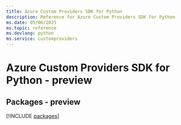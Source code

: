 ```yaml
---
title: Azure Custom Providers SDK for Python
description: Reference for Azure Custom Providers SDK for Python
ms.date: 05/06/2025
ms.topic: reference
ms.devlang: python
ms.service: customproviders
---
```

# Azure Custom Providers SDK for Python - preview
## Packages - preview
[!INCLUDE [packages](custom-providers-index.md)]